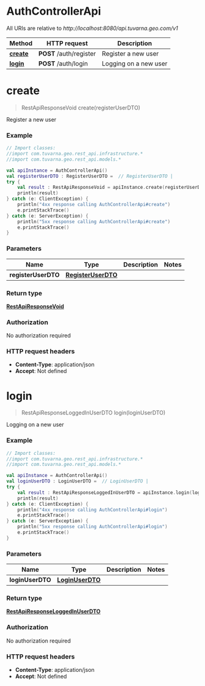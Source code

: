 # AuthControllerApi

All URIs are relative to *http://localhost:8080/api.tuvarna.geo.com/v1*

Method | HTTP request | Description
------------- | ------------- | -------------
[**create**](AuthControllerApi.md#create) | **POST** /auth/register | Register a new user
[**login**](AuthControllerApi.md#login) | **POST** /auth/login | Logging on a new user


<a id="create"></a>
# **create**
> RestApiResponseVoid create(registerUserDTO)

Register a new user

### Example
```kotlin
// Import classes:
//import com.tuvarna.geo.rest_api.infrastructure.*
//import com.tuvarna.geo.rest_api.models.*

val apiInstance = AuthControllerApi()
val registerUserDTO : RegisterUserDTO =  // RegisterUserDTO | 
try {
    val result : RestApiResponseVoid = apiInstance.create(registerUserDTO)
    println(result)
} catch (e: ClientException) {
    println("4xx response calling AuthControllerApi#create")
    e.printStackTrace()
} catch (e: ServerException) {
    println("5xx response calling AuthControllerApi#create")
    e.printStackTrace()
}
```

### Parameters

Name | Type | Description  | Notes
------------- | ------------- | ------------- | -------------
 **registerUserDTO** | [**RegisterUserDTO**](RegisterUserDTO.md)|  |

### Return type

[**RestApiResponseVoid**](RestApiResponseVoid.md)

### Authorization

No authorization required

### HTTP request headers

 - **Content-Type**: application/json
 - **Accept**: Not defined

<a id="login"></a>
# **login**
> RestApiResponseLoggedInUserDTO login(loginUserDTO)

Logging on a new user

### Example
```kotlin
// Import classes:
//import com.tuvarna.geo.rest_api.infrastructure.*
//import com.tuvarna.geo.rest_api.models.*

val apiInstance = AuthControllerApi()
val loginUserDTO : LoginUserDTO =  // LoginUserDTO | 
try {
    val result : RestApiResponseLoggedInUserDTO = apiInstance.login(loginUserDTO)
    println(result)
} catch (e: ClientException) {
    println("4xx response calling AuthControllerApi#login")
    e.printStackTrace()
} catch (e: ServerException) {
    println("5xx response calling AuthControllerApi#login")
    e.printStackTrace()
}
```

### Parameters

Name | Type | Description  | Notes
------------- | ------------- | ------------- | -------------
 **loginUserDTO** | [**LoginUserDTO**](LoginUserDTO.md)|  |

### Return type

[**RestApiResponseLoggedInUserDTO**](RestApiResponseLoggedInUserDTO.md)

### Authorization

No authorization required

### HTTP request headers

 - **Content-Type**: application/json
 - **Accept**: Not defined

